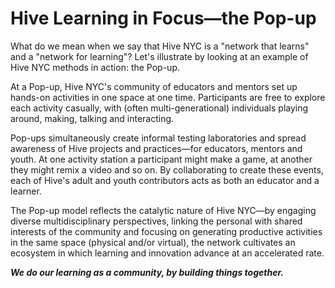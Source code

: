 # Hive Learning in Focus—the Pop-up

What do we mean when we say that Hive NYC is a "network that learns" and a "network for learning"? Let's illustrate by looking at an example of Hive NYC methods in action: the Pop-up.

At a Pop-up, Hive NYC's community of educators and mentors set up hands-on activities in one space at one time. Participants are free to explore each activity casually, with (often multi-generational) individuals playing around, making, talking and interacting.

Pop-ups simultaneously create informal testing laboratories and spread awareness of Hive projects and practices—for educators, mentors and youth. At one activity station a participant  might make a game, at another they might remix a video and so on. By collaborating to create these events, each of Hive's adult and youth contributors acts as both an educator and a learner.

The Pop-up model reflects the catalytic nature of Hive NYC—by engaging diverse multidisciplinary perspectives, linking the personal with shared interests of the community and focusing on generating productive activities in the same space (physical and/or virtual), the network cultivates an ecosystem in which learning and innovation advance at an accelerated rate.

***We do our learning as a community, by building things together.***
